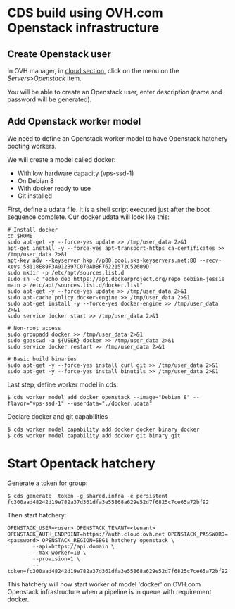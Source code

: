 # CDS build using OVH.com Openstack infrastructure

## Create Openstack user

In OVH manager, in [cloud section](https://www.ovh.com/manager/cloud), click on the menu on the *Servers>Openstack* item.

You will be able to create an Openstack user, enter description (name and password will be generated).

## Add Openstack worker model

We need to define an Openstack worker model to have Openstack hatchery booting workers.

We will create a model called docker:

 * With low hardware capacity (vps-ssd-1)
 * On Debian 8
 * With docker ready to use
 * Git installed

First, define a udata file. It is a shell script executed just after the boot sequence complete. Our docker udata will look like this:

```shell
# Install docker
cd $HOME
sudo apt-get -y --force-yes update >> /tmp/user_data 2>&1
apt-get install -y --force-yes apt-transport-https ca-certificates >> /tmp/user_data 2>&1
apt-key adv --keyserver hkp://p80.pool.sks-keyservers.net:80 --recv-keys 58118E89F3A912897C070ADBF76221572C52609D
sudo mkdir -p /etc/apt/sources.list.d
sudo sh -c "echo deb https://apt.dockerproject.org/repo debian-jessie main > /etc/apt/sources.list.d/docker.list"
sudo apt-get -y --force-yes update >> /tmp/user_data 2>&1
sudo apt-cache policy docker-engine >> /tmp/user_data 2>&1
sudo apt-get install -y --force-yes docker-engine >> /tmp/user_data 2>&1
sudo service docker start >> /tmp/user_data 2>&1

# Non-root access
sudo groupadd docker >> /tmp/user_data 2>&1
sudo gpasswd -a ${USER} docker >> /tmp/user_data 2>&1
sudo service docker restart >> /tmp/user_data 2>&1

# Basic build binaries
sudo apt-get -y --force-yes install curl git >> /tmp/user_data 2>&1
sudo apt-get -y --force-yes install binutils >> /tmp/user_data 2>&1
```

Last step, define worker model in cds:

```shell
$ cds worker model add docker openstack --image="Debian 8" --flavor="vps-ssd-1" --userdata="./docker.udata"
```

Declare docker and git capabilities
``` shell
$ cds worker model capability add docker docker binary docker
$ cds worker model capability add docker git binary git
```

# Start Opentack hatchery

Generate a token for group:

```shell
$ cds generate  token -g shared.infra -e persistent
fc300aad48242d19e782a37d361dfa3e55868a629e52d7f6825c7ce65a72bf92
```

Then start hatchery:

```shell
OPENSTACK_USER=<user> OPENSTACK_TENANT=<tenant> OPENSTACK_AUTH_ENDPOINT=https://auth.cloud.ovh.net OPENSTACK_PASSWORD=<password> OPENSTACK_REGION=SBG1 hatchery openstack \
        --api=https://api.domain \
        --max-worker=10 \
        --provision=1 \
        --token=fc300aad48242d19e782a37d361dfa3e55868a629e52d7f6825c7ce65a72bf92
```

This hatchery will now start worker of model 'docker' on OVH.com Openstack infrastructure when a pipeline is in queue with requirement docker.
